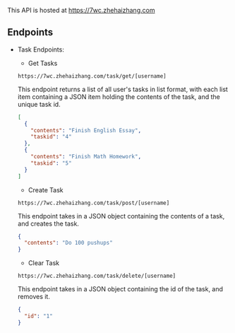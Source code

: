 This API is hosted at https://7wc.zhehaizhang.com

## Endpoints

- Task Endpoints:
  - Get Tasks

  ```
  https://7wc.zhehaizhang.com/task/get/[username]
  ```

  This endpoint returns a list of all user's tasks in list format, with each list item containing a JSON item holding the contents of the task, and the unique task id.

  ```json
  [
    {
      "contents": "Finish English Essay",
      "taskid": "4"
    },
    {
      "contents": "Finish Math Homework",
      "taskid": "5"
    }
  ]
  ```

  - Create Task

  ```
  https://7wc.zhehaizhang.com/task/post/[username]
  ```

  This endpoint takes in a JSON object containing the contents of a task, and creates the task.

  ```json
  {
    "contents": "Do 100 pushups"
  }
  ```

  - Clear Task

  ```
  https://7wc.zhehaizhang.com/task/delete/[username]
  ```

  This endpoint takes in a JSON object containing the id of the task, and removes it.

  ```json
  {
    "id": "1"
  }
  ```
